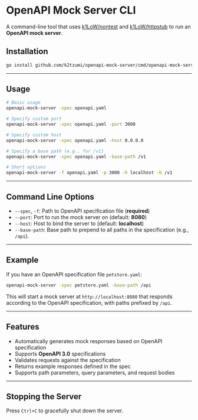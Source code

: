 # OpenAPI Mock Server CLI

A command-line tool that uses [k1LoW/nontest](https://github.com/k1LoW/nontest) and [k1LoW/httpstub](https://github.com/k1LoW/httpstub) to run an **OpenAPI mock server**.

## Installation

```bash
go install github.com/k2tzumi/openapi-mock-server/cmd/openapi-mock-server@latest
```

-----

## Usage

```bash
# Basic usage
openapi-mock-server -spec openapi.yaml

# Specify custom port
openapi-mock-server -spec openapi.yaml -port 3000

# Specify custom host
openapi-mock-server -spec openapi.yaml -host 0.0.0.0

# Specify a base path (e.g., for /v1)
openapi-mock-server -spec openapi.yaml -base-path /v1

# Short options
openapi-mock-server -f openapi.yaml -p 3000 -h localhost -b /v1
```

-----

## Command Line Options

  - `--spec`, `-f`: Path to OpenAPI specification file (**required**)
  - `--port`: Port to run the mock server on (default: **8080**)
  - `--host`: Host to bind the server to (default: **localhost**)
  - `--base-path`: Base path to prepend to all paths in the specification (e.g., `/api`).

-----

## Example

If you have an OpenAPI specification file `petstore.yaml`:

```bash
openapi-mock-server -spec petstore.yaml -base-path /api
```

This will start a mock server at `http://localhost:8080` that responds according to the OpenAPI specification, with paths prefixed by `/api`.

-----

## Features

  - Automatically generates mock responses based on OpenAPI specification
  - Supports **OpenAPI 3.0** specifications
  - Validates requests against the specification
  - Returns example responses defined in the spec
  - Supports path parameters, query parameters, and request bodies

-----

## Stopping the Server

Press `Ctrl+C` to gracefully shut down the server.